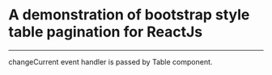 # A demonstration of bootstrap style table pagination for ReactJs
----
changeCurrent event handler is passed by Table component.
